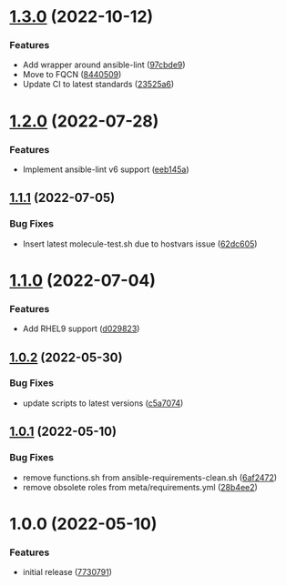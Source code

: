 # [1.3.0](https://github.com/de-it-krachten/ansible-role-molecule/compare/v1.2.0...v1.3.0) (2022-10-12)


### Features

* Add wrapper around ansible-lint ([97cbde9](https://github.com/de-it-krachten/ansible-role-molecule/commit/97cbde999374db9b2537a3307895b18fb9de4487))
* Move to FQCN ([8440509](https://github.com/de-it-krachten/ansible-role-molecule/commit/8440509d07fb89ec6a32a05765bda36065b96c5a))
* Update CI to latest standards ([23525a6](https://github.com/de-it-krachten/ansible-role-molecule/commit/23525a621b18c99196269c7911e1c614959780c7))

# [1.2.0](https://github.com/de-it-krachten/ansible-role-molecule/compare/v1.1.1...v1.2.0) (2022-07-28)


### Features

* Implement ansible-lint v6 support ([eeb145a](https://github.com/de-it-krachten/ansible-role-molecule/commit/eeb145aaa1e94e38befe8df6106f87351588df59))

## [1.1.1](https://github.com/de-it-krachten/ansible-role-molecule/compare/v1.1.0...v1.1.1) (2022-07-05)


### Bug Fixes

* Insert latest molecule-test.sh due to hostvars issue ([62dc605](https://github.com/de-it-krachten/ansible-role-molecule/commit/62dc605c748ff2b9cc50a202bc65172b54b05038))

# [1.1.0](https://github.com/de-it-krachten/ansible-role-molecule/compare/v1.0.2...v1.1.0) (2022-07-04)


### Features

* Add RHEL9 support ([d029823](https://github.com/de-it-krachten/ansible-role-molecule/commit/d02982327832f17b7a9138619e562bcb96b957dc))

## [1.0.2](https://github.com/de-it-krachten/ansible-role-molecule/compare/v1.0.1...v1.0.2) (2022-05-30)


### Bug Fixes

* update scripts to latest versions ([c5a7074](https://github.com/de-it-krachten/ansible-role-molecule/commit/c5a70746f5d256e6f7e15907d237aff60482c14d))

## [1.0.1](https://github.com/de-it-krachten/ansible-role-molecule/compare/v1.0.0...v1.0.1) (2022-05-10)


### Bug Fixes

* remove functions.sh from ansible-requirements-clean.sh ([6af2472](https://github.com/de-it-krachten/ansible-role-molecule/commit/6af24728877000b79607e5cb108e57cc94a95f8c))
* remove obsolete roles from meta/requirements.yml ([28b4ee2](https://github.com/de-it-krachten/ansible-role-molecule/commit/28b4ee22157b472d63ea6f1d45f5d1b52252cdf3))

# 1.0.0 (2022-05-10)


### Features

* initial release ([7730791](https://github.com/de-it-krachten/ansible-role-molecule/commit/7730791fa8a14c373ac0d91bc94081278859d526))
